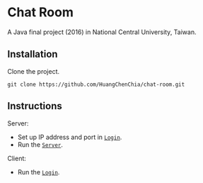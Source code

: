 # Chat Room

A Java final project (2016) in National Central University, Taiwan.

## Installation

Clone the project.

``` shell
git clone https://github.com/HuangChenChia/chat-room.git
```

## Instructions

Server:
* Set up IP address and port in [`Login`](CatClient/src/cat/login/CatLogin.java#L126). 
* Run the [`Server`](CatServer\src\cat\server\CatServer).

Client:
* Run the [`Login`](CatClient/src/cat/login/CatLogin.java).
